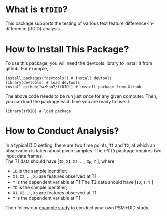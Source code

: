 # What is `tfDID`?

This package supports the testing of various text feature difference-in-difference (tfDID) analysis. 

# How to Install This Package?

To use this package, you will need the devtools library to install it from github. For example,

```
install.packages("devtools") # install devtools
library(devtools) # load devtools
install_github("wzhou7/tfDID") # install package from Github
```

The above code needs to be run just once for any given computer. Then, you can load the package each time you are ready to use it:

```
library(tfDID) # load package
```

# How to Conduct Analysis?

In a typical DID setting, there are two time points, `T1` and `T2`, at which an observation is taken about given samples.
The `tfDID` package requires two input data frames.  
The T1 data should have \[`ID`, `X1`, `X2`, ..., `Xp`, `Y` \], where 
* `ID` is the sample identifier;
* `X1`, `X2`, ..., `Xp` are features observed at T1
* `Y` is the dependent variable at T1
The T2 data should have \[`ID`, `T`, `Y` \]
* `ID` is the sample identifier;
* `X1`, `X2`, ..., `Xp` are features observed at T1
* `Y` is the dependent variable at T1

Then follow our [example study](test_update/overview.md) to conduct your own PSM+DID study. 

